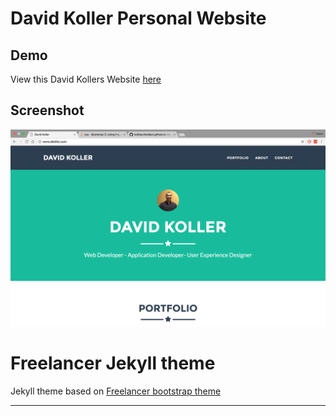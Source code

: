 David Koller Personal Website
=============================




## Demo
View this David Kollers Website [here](www.dkoller.com)

## Screenshot
![screenshot](https://github.com/kolldavi/kolldavi.github.io/blob/master/img/preview.png)


Freelancer Jekyll theme
=========================

Jekyll theme based on [Freelancer bootstrap theme ](http://startbootstrap.com/template-overviews/freelancer/)


---
